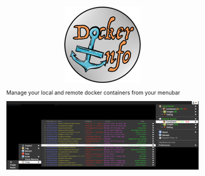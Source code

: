 <p align="center">
<img alt="demo" width=200 src="https://github.com/frakman1/dockerinfo/blob/master/images/dockerinfo_logo.png?raw=true">
</p>


Manage your local and remote docker containers from your menubar

<img alt="demo" src="https://github.com/frakman1/dockerinfo/blob/master/images/dockerinfo1.png?raw=true">

